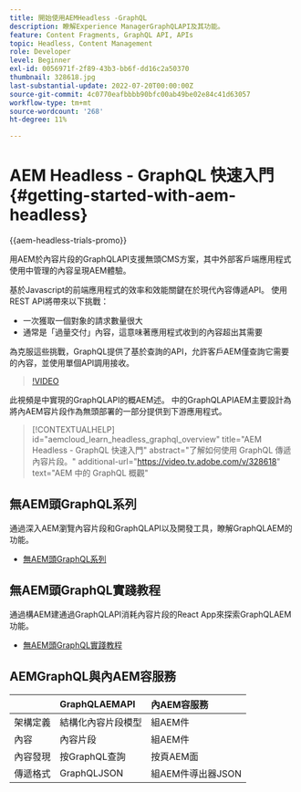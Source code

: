 ```yaml
---
title: 開始使用AEMHeadless -GraphQL
description: 瞭解Experience ManagerGraphQLAPI及其功能。
feature: Content Fragments, GraphQL API, APIs
topic: Headless, Content Management
role: Developer
level: Beginner
exl-id: 0056971f-2f89-43b3-bb6f-dd16c2a50370
thumbnail: 328618.jpg
last-substantial-update: 2022-07-20T00:00:00Z
source-git-commit: 4c0770eafbbbb90bfc00ab49be02e84c41d63057
workflow-type: tm+mt
source-wordcount: '268'
ht-degree: 11%

---
```


# AEM Headless - GraphQL 快速入門 {#getting-started-with-aem-headless}

{{aem-headless-trials-promo}}

用AEM於內容片段的GraphQLAPI支援無頭CMS方案，其中外部客戶端應用程式使用中管理的內容呈現AEM體驗。

基於Javascript的前端應用程式的效率和效能關鍵在於現代內容傳遞API。 使用REST API將帶來以下挑戰：

* 一次獲取一個對象的請求數量很大
* 通常是「過量交付」內容，這意味著應用程式收到的內容超出其需要

為克服這些挑戰，GraphQL提供了基於查詢的API，允許客戶AEM僅查詢它需要的內容，並使用單個API調用接收。

>[!VIDEO](https://video.tv.adobe.com/v/328618?quality=12&learn=on)

此視頻是中實現的GraphQLAPI的概AEM述。 中的GraphQLAPIAEM主要設計為將內AEM容片段作為無頭部署的一部分提供到下游應用程式。

>[!CONTEXTUALHELP]
>id="aemcloud_learn_headless_graphql_overview"
>title="AEM Headless - GraphQL 快速入門"
>abstract="了解如何使用 GraphQL 傳遞內容片段。"
>additional-url="https://video.tv.adobe.com/v/328618" text="AEM 中的 GraphQL 概觀"

## 無AEM頭GraphQL系列

通過深入AEM瀏覽內容片段和GraphQLAPI以及開發工具，瞭解GraphQLAEM的功能。

* [無AEM頭GraphQL系列](./video-series/modeling-basics.md)

## 無AEM頭GraphQL實踐教程

通過構AEM建通過GraphQLAPI消耗內容片段的React App來探索GraphQLAEM功能。

* [無AEM頭GraphQL實踐教程](./multi-step/overview.md)

## AEMGraphQL與內AEM容服務

|  | GraphQLAEMAPI | 內AEM容服務 |
|--------------------------------|:-----------------|:---------------------|
| 架構定義 | 結構化內容片段模型 | 組AEM件 |
| 內容 | 內容片段 | 組AEM件 |
| 內容發現 | 按GraphQL查詢 | 按頁AEM面 |
| 傳遞格式 | GraphQLJSON | 組AEM件導出器JSON |
